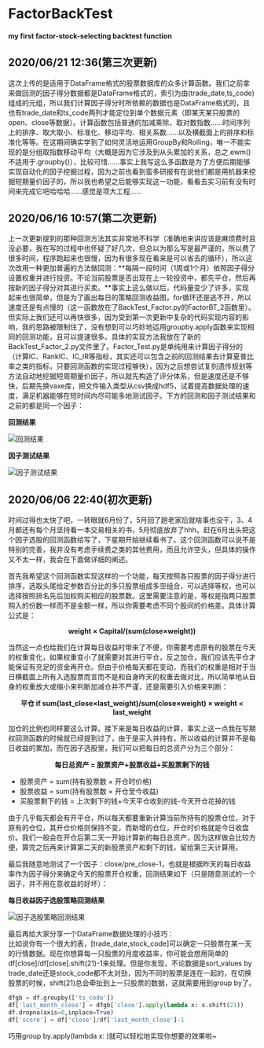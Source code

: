 # FactorBackTest
#### my first factor-stock-selecting backtest function
  
## 2020/06/21 12:36(第三次更新)
这次上传的是适用于DataFrame格式的股票数据库的众多计算函数。我们之前拿来做回测的因子得分数据都是DataFrame格式的，索引为由(trade_date,ts_code)组成的元组，所以我们计算因子得分时所依赖的数据也是DataFrame格式的，且也有trade_date和ts_code两列才能定位到单个数据元素（即某天某只股票的open、close等数据）。计算函数包括普通的加减乘除、取对数指数……时间序列上的排序、取大取小、标准化、移动平均、相关系数……以及横截面上的排序和标准化等等。在这期间确实学到了如何灵活地运用GroupBy和Rolling，唯一不能实现的是分组取指数移动平均（大概是因为它涉及到从头累加的关系，总之.ewm()不适用于.groupby()），比较可惜……事实上我写这么多函数是为了方便后期能够实现自动化的因子挖掘过程，因为之前也看到蛮多研报有在说他们都是用机器来挖掘短期量价因子的，所以我也希望之后能够实现这一功能，看看去实习前有没有时间来完成它吧哈哈哈……感觉是项大工程……
  
## 2020/06/16 10:57(第二次更新)
上一次更新提到的那种回测方法其实非常地不科学（准确地来讲应该是麻烦费时且没必要，我在写的过程中也怀疑了好几次，但总以为那么写是最严谨的，所以费了很多时间，程序跑起来也很慢，因为有很多现在看来是可以省去的循环），所以这次改用一种更加普遍的方法做回测：**每隔一段时间（1周或1个月）依照因子得分设置权重并进行投资。不论当前股票是否出现在上一轮投资中，都先平仓，然后再按新的因子得分对其进行买卖。**事实上这么做以后，代码量变少了许多，实现起来也很简单，但是为了画出每日的策略回测收益图，for循环还是逃不开，所以速度还是有点慢的（这一函数放在了BackTest_Factor.py的FactorBT_2函数里）。但实际上我们还可以再快很多，因为受到第一次更新中复杂的代码实现内容的影响，我的思路被限制住了，没有想到可以巧妙地运用groupby.apply函数来实现相同的回测功能，且可以提速很多。具体的实现方法我放在了新的BackTest_Factor_2.py文件里了。Factor_Test.py是单纯用来计算因子得分的（计算IC、RankIC、IC_IR等指标，其实还可以包含之前的回测结果去计算夏普比率之类的指标，只要回测函数的实现过程够快），因为之后想尝试复刻遗传规划等方法自动地挖掘短周期量价因子，所以就先构造了评分体系，但是速度还是不够快，后期先换vaxe库，把文件输入类型从csv换成hdf5，试着提高数据处理的速度，满足机器能够在短时间内尽可能多地测试因子。下方的回测和因子测试结果和之前的都是同一个因子：
  
__回测结果__
  
![回测结果](https://github.com/yuba316/FactorBackTest/blob/master/%E5%9B%BE%E7%89%87/%E5%9B%A0%E5%AD%90%E9%80%89%E8%82%A1%E7%AD%96%E7%95%A5%E5%9B%9E%E6%B5%8B%E7%BB%93%E6%9E%9C_ByFreq.png)
  
__因子测试结果__
  
![因子测试结果](https://github.com/yuba316/FactorBackTest/blob/master/%E5%9B%BE%E7%89%87/%E5%9B%A0%E5%AD%90%E6%B5%8B%E8%AF%95%E7%BB%93%E6%9E%9C.png)
  
## 2020/06/06 22:40(初次更新)
时间过得也太快了吧，一转眼就6月份了，5月回了趟老家后就啥事也没干，3、4月都还有每个月坚持看一本交易相关的书，5月彻底放弃了hhh。赶在6月出头把这个因子选股的回测函数给写了，下星期开始继续看书了。这个回测函数可以说不是特别的完善，我并没有考虑手续费之类的其他费用，而且允许空头，但具体的操作又不太一样，我会在下面做详细的阐述。  
  
首先我希望这个回测函数实现这样的一个功能，每天按照各只股票的因子得分进行排序，选取头尾给定参数百分比的多只股票组成多空组合，可以选择等权，也可以选择按照排名先后加权购买相应的股票数。这里需要注意的是，等权是指两只股票购入的份数一样而不是金额一样，所以你需要考虑不同个股间的价格差。具体计算公式是：
<p align="center"><b>weight × Capital/(sum(close×weight))</b></p>
  
当然这一点也给我们在计算每日收益时带来了不便，你需要考虑原有的股票在今天的权重变化，如果权重变小了就需要对其进行平仓，反之加仓，我们应该先平仓才能保证有充足的资金再开仓。但由于价格每天都在变动，而我们的权重是相对于当日横截面上所有入选股票而言而不是和自身昨天的权重去做对比，所以简单地从自身的权重放大或缩小来判断加减仓并不严谨，还是需要引入价格来判断：
<p align="center"><b>平仓 if sum(last_close×last_weight)/sum(close×weight) × weight < last_weight</b></p>
  
加仓的比例也同样要这么计算。接下来是每日收益的计算，事实上这一点我在写期权回测函数的时候就已经提到过了，由于是买入并持有，所以收益的计算并不是每日收益的累加，而在因子选股里，我们可以把每日的总资产分为三个部分：
<p align="center"><b>每日总资产 = 股票资产+股票收益+买股票剩下的钱</b></p>
  
- 股票资产 = sum(持有股票数 × 开仓时价格)
- 股票收益 = sum(持有股票数 × 开仓至今收益)
- 买股票剩下的钱 = 上次剩下的钱+今天平仓收到的钱-今天开仓花掉的钱
  
由于几乎每天都会有开平仓，所以每天都要重新计算当前所持有的股票仓位，对于原有的仓位，其开仓价格则保持不变，而新增的仓位，开仓时价格就是今日收盘价。我们一般会在开仓后第二天一开始计算新的每日总资产，因为这样做会比较方便，算完之后再来计算第二天的新股票资产和剩下的钱，留给第三天计算用。
  
最后我随意地测试了一个因子：close/pre_close-1，也就是根据昨天的每日收益率作为因子得分来确定今天的股票开仓权重，回测结果如下（只是随意测试的一个因子，并不用在意收益的好坏）：
  
__每日收益因子选股策略回测结果__

![因子选股策略回测结果](https://github.com/yuba316/FactorBackTest/blob/master/%E5%9B%BE%E7%89%87/%E5%9B%A0%E5%AD%90%E9%80%89%E8%82%A1%E7%AD%96%E7%95%A5%E5%9B%9E%E6%B5%8B%E7%BB%93%E6%9E%9C.png)
  
最后再给大家分享一个DataFrame数据处理的小技巧：  
比如说你有一个很大的表，[trade_date,stock_code]可以确定一只股票在某一天的行情数据。现在你想算每一只股票的月度收益率，你可能会想用简单的df[close]/df[close].shift(21)-1来处理。但是你发现，不论数据是sort_values by trade_date还是stock_code都不太对劲，因为不同的股票是连在一起的，在切换股票的时候，shift(21)总会牵扯到上一只股票的数据，这就需要用到group by了。
```Python
dfgb = df.groupby(['ts_code'])
df['last_month_close'] = dfgb['close'].apply(lambda x: x.shift(21))
df.dropna(axis=0,inplace=True)
df['score'] = df['close']/df['last_month_close']-1
```
巧用group by.apply(lambda x: )就可以轻松地实现你想要的效果啦~
